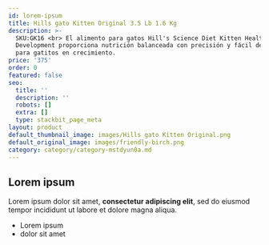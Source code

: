 ```yaml
---
id: lorem-ipsum
title: Hills gato Kitten Original 3.5 Lb 1.6 Kg
description: >-
  SKU:GK16 <br> El alimento para gatos Hill's Science Diet Kitten Healthy
  Development proporciona nutrición balanceada con precisión y fácil de digerir
  para gatitos en crecimiento.
price: '375'
order: 0
featured: false
seo:
  title: ''
  description: ''
  robots: []
  extra: []
  type: stackbit_page_meta
layout: product
default_thumbnail_image: images/Hills gato Kitten Original.png
default_original_image: images/friendly-birch.png
category: category/category-mstdyun0a.md
---
```

## Lorem ipsum

Lorem ipsum dolor sit amet, **consectetur adipiscing elit**, sed do eiusmod tempor incididunt ut labore et dolore magna aliqua.

- Lorem ipsum
- dolor sit amet